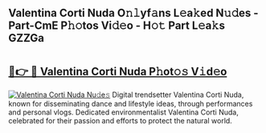 ## Valentina Corti Nuda O𝚗𝚕yf𝚊ns L𝚎a𝚔ed N𝚞𝚍es - Part-CmE P𝚑𝚘tos Vi𝚍𝚎o - H𝚘𝚝 Part L𝚎a𝚔s GZZGa

# <h2><a href="http://kfac013.oniu.top/?m=Valentina+Corti+Nuda">🔗👉 🔴 Valentina Corti Nuda P𝚑ot𝚘𝚜 V𝚒d𝚎o</a></h2>

[![Valentina Corti Nuda Nu𝚍e𝚜](https://i.imgur.com/0qMVB7G.gif)](http://kfac013.oniu.top/?m=Valentina+Corti+Nuda)
Digital trendsetter Valentina Corti Nuda, known for disseminating dance and lifestyle ideas, through performances and personal vlogs. Dedicated environmentalist Valentina Corti Nuda, celebrated for their passion and efforts to protect the natural world.  
